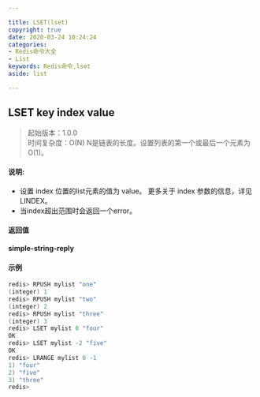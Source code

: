 ```yaml
---

title: LSET(lset)
copyright: true
date: 2020-03-24 10:24:24
categories: 
- Redis命令大全
- List
keywords: Redis命令,lset
aside: list

---
```

## LSET key index value 
>起始版本：1.0.0<br/>时间复杂度：O(N) N是链表的长度。设置列表的第一个或最后一个元素为O(1)。


#### 说明:
* 设置 index 位置的list元素的值为 value。 更多关于 index 参数的信息，详见 LINDEX。
* 当index超出范围时会返回一个error。

#### 返回值


**simple-string-reply**


#### 示例

```c
redis> RPUSH mylist "one"
(integer) 1
redis> RPUSH mylist "two"
(integer) 2
redis> RPUSH mylist "three"
(integer) 3
redis> LSET mylist 0 "four"
OK
redis> LSET mylist -2 "five"
OK
redis> LRANGE mylist 0 -1
1) "four"
2) "five"
3) "three"
redis> 
```